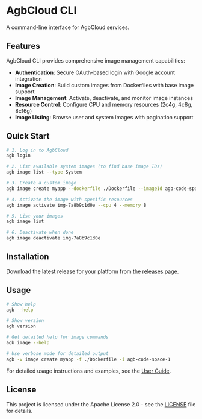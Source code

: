 # AgbCloud CLI

A command-line interface for AgbCloud services.

## Features

AgbCloud CLI provides comprehensive image management capabilities:

- **Authentication**: Secure OAuth-based login with Google account integration
- **Image Creation**: Build custom images from Dockerfiles with base image support
- **Image Management**: Activate, deactivate, and monitor image instances
- **Resource Control**: Configure CPU and memory resources (2c4g, 4c8g, 8c16g)
- **Image Listing**: Browse user and system images with pagination support

## Quick Start

```bash
# 1. Log in to AgbCloud
agb login

# 2. List available system images (to find base image IDs)
agb image list --type System

# 3. Create a custom image
agb image create myapp --dockerfile ./Dockerfile --imageId agb-code-space-1

# 4. Activate the image with specific resources
agb image activate img-7a8b9c1d0e --cpu 4 --memory 8

# 5. List your images
agb image list

# 6. Deactivate when done
agb image deactivate img-7a8b9c1d0e
```

## Installation

Download the latest release for your platform from the [releases page](https://github.com/agbcloud/agbcloud-cli/releases).

## Usage

```bash
# Show help
agb --help

# Show version
agb version

# Get detailed help for image commands
agb image --help

# Use verbose mode for detailed output
agb -v image create myapp -f ./Dockerfile -i agb-code-space-1
```

For detailed usage instructions and examples, see the [User Guide](docs/USER_GUIDE.md).

## License

This project is licensed under the Apache License 2.0 - see the [LICENSE](LICENSE) file for details. 
